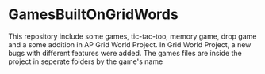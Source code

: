 # GamesBuiltOnGridWords
This repository include some games, tic-tac-too, memory game, drop game and a some addition in AP Grid World Project. In Grid World Project, a new bugs with different features were added.
The games files are inside the project in seperate folders by the game's name
